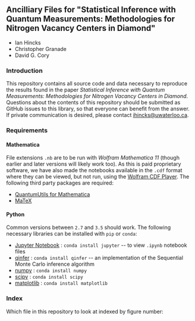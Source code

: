 ## Ancilliary Files for "Statistical Inference with Quantum Measurements: Methodologies for Nitrogen Vacancy Centers in Diamond"

- Ian Hincks
- Christopher Granade
- David G. Cory

### Introduction

This repository contains all source code and data necessary to reproduce the results found in the paper _Statistical Inference with Quantum Measurements: Methodologies for Nitrogen Vacancy Centers in Diamond_. Questions about the contents of this repository should be submitted as GitHub issues to this library, so that everyone can benefit from the answer. If private communication is desired, please contact ihincks@uwaterloo.ca.

### Requirements

#### Mathematica

File extensions `.nb` are to be run with _Wolfram Mathematica 11_ (though earlier and later versions will likely work too). As this is paid proprietary software, we have also made the notebooks available in the `.cdf` format where they can be viewed, but not run, using the [Wolfram CDF Player](1). The following third party packages are required:

 - [QuantumUtils for Mathematica](2)
 - [MaTeX](3)

#### Python

Common versions between `2.7` and `3.5` should work. The following necessary libraries can be installed with `pip` or `conda`:

 - [Jupyter Notebook](4) : `conda install jupyter` -- to view `.ipynb` notebook files
 - [qinfer](5) : `conda install qinfer` -- an implementation of the Sequential Monte Carlo inference algorithm
 - [numpy](6) : `conda install numpy`
 - [scipy](7) : `conda install scipy`
 - [matplotlib](8) : `conda install matplotlib`
 

### Index

Which file in this repository to look at indexed by figure number:

[1]: https://www.wolfram.com/cdf-player/
[2]: https://github.com/QuantumUtils/quantum-utils-mathematica
[3]: https://github.com/szhorvat/MaTeX
[4]: http://jupyter.org/
[5]: http://qinfer.org/
[6]: http://www.numpy.org/
[7]: https://www.scipy.org/
[8]: http://matplotlib.org/
